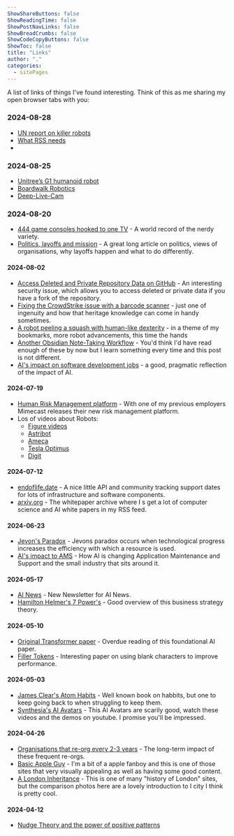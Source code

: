 ```yaml
---
ShowShareButtons: false
ShowReadingTime: false
ShowPostNavLinks: false
ShowBreadCrumbs: false
ShowCodeCopyButtons: false
ShowToc: false
title: "Links"
author: "."
categories:
  - sitePages
---
```


A list of links of things I've found interesting. Think of this as me sharing my open browser tabs with you:

### 2024-08-28
* [UN report on killer robots](https://www.hrw.org/news/2024/08/26/killer-robots-new-un-report-urges-treaty-2026)
* [What RSS needs](https://www.mnot.net/blog/2024/08/25/feeds)
* 

### 2024-08-25
* [Unitree’s G1 humanoid robot](https://youtube.com/@unitreerobotics)
* [Boardwalk Robotics](https://spectrum.ieee.org/boardwalk-robotics-alex-humanoid)
* [Deep-Live-Cam](https://github.com/hacksider/Deep-Live-Cam)

### 2024-08-20
* [444 game consoles hooked to one TV](https://arstechnica.com/gaming/2024/08/how-to-hook-a-record-setting-444-game-consoles-to-a-single-tv/) - A world record of the nerdy variety.
* [Politics, layoffs and mission](https://cutlefish.substack.com/p/tbm-307-the-p-word-legitimacy-and) - A great long article on politics, views of organisations, why layoffs happen and what to do differently. 

#### 2024-08-02
* [Access Deleted and Private Repository Data on GitHub](https://trufflesecurity.com/blog/anyone-can-access-deleted-and-private-repo-data-github) - An interesting security issue, which allows you to access deleted or private data if you have a fork of the repository.
* [Fixing the CrowdStrike issue with a barcode scanner](https://www.theregister.com/2024/07/25/crowdstrike_remediation_with_barcode_scanner/) - just one of ingenuity and how that heritage knowledge can come in handy sometimes.
* [A robot peeling a squash with human-like dexterity](https://www.newscientist.com/article/2440687-watch-a-robot-peel-a-squash-with-human-like-dexterity/) - in a theme of my bookmarks, more robot advancements, this time the hands
* [Another Obsidian Note-Taking Workflow](https://www.ssp.sh/blog/obsidian-note-taking-workflow/) - You'd think I'd have read enough of these by now but I learn something every time and this post is not different.
* [AI's impact on software development jobs](https://www.builder.io/blog/ai-jobs-truth) - a good, pragmatic reflection of the impact of AI.

#### 2024-07-19
* [Human Risk Management platform](https://www.mimecast.com/resources/press-releases/mimecast-hrm-platform/) - With one of my previous employers Mimecast releases their new risk management platform.
* Los of videos about Robots:
    * [Figure videos](https://www.youtube.com/@figureai)
    * [Astribot](https://www.youtube.com/watch?v=E2ATOhL4ewg)
    * [Ameca](https://www.youtube.com/watch?v=xD7hAbBJst8)
    * [Tesla Optimus](https://www.youtube.com/watch?v=OtpCyjQDW0w)
    * [Digit](https://www.youtube.com/@AgilityRobotics)

#### 2024-07-12
* [endoflife.date](https://endoflife.date/) - A nice little API and community tracking support dates for lots of infrastructure and software components.
* [arxiv.org](https://arxiv.org/) - The whitepaper archive where I s get a lot of computer science and AI white papers in my RSS feed.

#### 2024-06-23
* [Jevon's Paradox](https://www.linkedin.com/posts/activity-7208409055927635968-pQb2) - Jevons paradox occurs when technological progress increases the efficiency with which a resource is used.
* [AI's impact to AMS](https://www.unisys.com/blog-post/cis/how-advanced-ai-strategies-can-transform-application-maintenance-and-support/) - How AI is changing Application Maintenance and Support and the small industry that sits around it.


#### 2024-05-17
* [AI News](https://buttondown.email/ainews/archive/) - New Newsletter for AI News.
* [Hamilton Helmer's 7 Power's](https://tyastunggal.com/p/7-powers-the-foundations-of-business) - Good overview of this business strategy theory.

#### 2024-05-10
* [Original Transformer paper](https://arxiv.org/pdf/1706.03762) - Overdue reading of this foundational AI paper.
* [Filler Tokens](https://arxiv.org/pdf/2404.15758) - Interesting paper on using blank characters to improve performance.

#### 2024-05-03
* [James Clear's Atom Habits](https://jamesclear.com/atomic-habits) - Well known book on habbits, but one to keep going back to when struggling to keep them.
* [Synthesia's AI Avatars](https://www.synthesia.io/avatars) - This AI Avatars are scarily good, watch these videos and the demos on youtube. I promise you'll be impressed.

#### 2024-04-26
* [Organisations that re-org every 2-3 years](https://www.forbes.com/sites/forbesbusinesscouncil/2021/07/29/the-curse-of-the-reorg-stop-overhauling-every-few-years-and-make-change-stick/) - The long-term impact of these frequent re-orgs.
* [Basic Apple Guy](https://basicappleguy.com/) - I'm a bit of a apple fanboy and this is one of those sites that very visually appealing as well as having some good content.
* [A London Inheritance](https://alondoninheritance.com/) - This is one of many "history of London" sites, but the comparison photos here are a lovely introduction to I city I think is pretty cool.


#### 2024-04-12
* [Nudge Theory and the power of positive patterns](https://www.rubensprivatewealth.com/resources/2022/06/28/nudge-theory-and-the-power-of-positive-patterns)